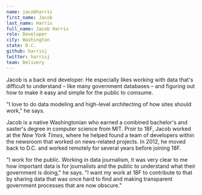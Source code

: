 ```yaml
---
name: jacobharris
first_name: Jacob
last_name: Harris
full_name: Jacob Harris 
role: Developer
city: Washington
state: D.C.
github: harrisj
twitter: harrisj
team: Delivery
---
```


Jacob is a back end developer. He especially likes working with data that's difficult to understand – like many government databases – and figuring out how to make it easy and simple for the public to comsume. 

"I love to do data modeling and high-level architecting of how sites should work," he says.

Jacob is a native Washingtonian who earned a combined bachelor's and saster's degree in computer science from MIT. Proir to 18F, Jacob worked at the _New York Times_, where he helped found a team of developers within the newsroom that worked on news-related projects. In 2012, he moved back to D.C. and worked remotely for several years before joining 18F.

"I work for the public. Working in data journalism, it was very clear to me how important data is for journalists and the public to understand what their government is doing," he says. "I want my work at 18F to contribute to that by sharing data that was once hard to find and making transparent government processes that are now obscure."

